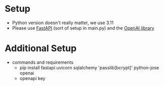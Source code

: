 # Setup

* Python version doesn't really matter, we use 3.11
* Please use [FastAPI](https://fastapi.tiangolo.com/) (sort of setup in main.py) and the [OpenAI library](https://github.com/openai/openai-python)


# Additional Setup
- commands and requirements
    * pip install fastapi uvicorn sqlalchemy 'passlib[bcrypt]' python-jose openai
    * openapi key